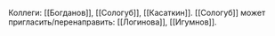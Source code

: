 Коллеги: [[Богданов]], [[Сологуб]], [[Касаткин]]. 
[[Сологуб]] может пригласить/перенаправить: [[Логинова]], [[Игумнов]]. 